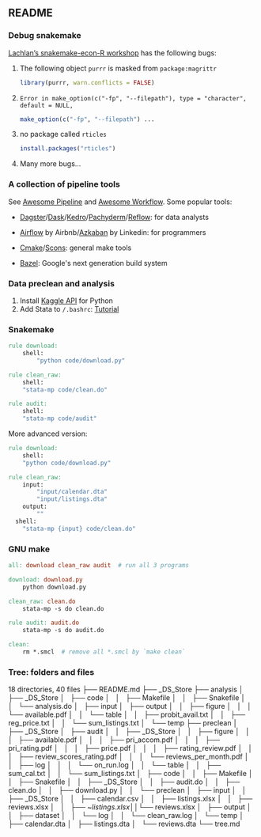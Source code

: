 ## README

### Debug snakemake

[Lachlan’s snakemake-econ-R workshop](https://github.com/lachlandeer/snakemake-econ-r) has the following bugs:

1. The following object `purrr` is masked from `package:magrittr`

   ```R
   library(purrr, warn.conflicts = FALSE)
   ```

2. `Error in make_option(c("-fp", "--filepath"), type = "character", default = NULL,`

   ```R
   make_option(c("-fp", "--filepath") ...
   ```

3. no package called `rticles`

   ```R
   install.packages("rticles")
   ```

4. Many more bugs...



### A collection of pipeline tools

See [Awesome Pipeline](https://github.com/pditommaso/awesome-pipeline) and [Awesome Workflow](https://github.com/meirwah/awesome-workflow-engines). Some popular tools:

- [Dagster](https://github.com/dagster-io/dagster)/[Dask](https://github.com/dask/dask)/[Kedro](https://github.com/quantumblacklabs/kedro)/[Pachyderm](https://github.com/pachyderm/pachyderm)/[Reflow](https://github.com/grailbio/reflow): for data analysts

- [Airflow](https://github.com/apache/airflow) by Airbnb/[Azkaban](https://github.com/azkaban/azkaban) by Linkedin: for programmers
- [Cmake](https://cmake.org/)/[Scons](https://scons.org/): general make tools
- [Bazel](https://bazel.build): Google's next generation build system



### Data preclean and analysis

1. Install [Kaggle API](https://github.com/Kaggle/kaggle-api) for Python
2. Add Stata to `/.bashrc`: [Tutorial](https://www.stata.com/support/faqs/mac/advanced-topics/#batch)



### Snakemake

```makefile
rule download:
	shell:
		"python code/download.py"

rule clean_raw:
	shell:
  	"stata-mp code/clean.do"

rule audit:
	shell:
  	"stata-mp code/audit"
```

More advanced version:

```makefile
rule download:
	shell:
  	"python code/download.py"

rule clean_raw:
	input:
		"input/calendar.dta"
		"input/listings.dta"
	output:
		""
  shell:
  	"stata-mp {input} code/clean.do"
```



### GNU make

```makefile
all: download clean_raw audit  # run all 3 programs

download: download.py
	python download.py

clean_raw: clean.do
	stata-mp -s do clean.do

rule audit: audit.do
	stata-mp -s do audit.do

clean:
	rm *.smcl  # remove all *.smcl by `make clean`
```

### Tree: folders and files

18 directories, 40 files
├── README.md
├── _DS_Store
├── analysis
│   ├── _DS_Store
│   ├── code
│   │   ├── Makefile
│   │   ├── Snakefile
│   │   └── analysis.do
│   ├── input
│   ├── output
│   │   ├── figure
│   │   │   └── available.pdf
│   │   └── table
│   │       ├── probit_avail.txt
│   │       ├── reg_price.txt
│   │       └── sum_listings.txt
│   └── temp
├── preclean
│   ├── _DS_Store
│   ├── audit
│   │   ├── _DS_Store
│   │   ├── figure
│   │   │   ├── available.pdf
│   │   │   ├── pri_accom.pdf
│   │   │   ├── pri_rating.pdf
│   │   │   ├── price.pdf
│   │   │   ├── rating_review.pdf
│   │   │   ├── review_scores_rating.pdf
│   │   │   └── reviews_per_month.pdf
│   │   ├── log
│   │   │   └── on_run.log
│   │   └── table
│   │       ├── sum_cal.txt
│   │       └── sum_listings.txt
│   ├── code
│   │   ├── Makefile
│   │   ├── Snakefile
│   │   ├── _DS_Store
│   │   ├── audit.do
│   │   ├── clean.do
│   │   ├── download.py
│   │   └── preclean
│   ├── input
│   │   ├── _DS_Store
│   │   ├── calendar.csv
│   │   ├── listings.xlsx
│   │   ├── reviews.xlsx
│   │   ├── ~$listings.xlsx
│   │   └── ~$reviews.xlsx
│   ├── output
│   │   ├── dataset
│   │   └── log
│   │       └── clean_raw.log
│   └── temp
│       ├── calendar.dta
│       ├── listings.dta
│       └── reviews.dta
└── tree.md
